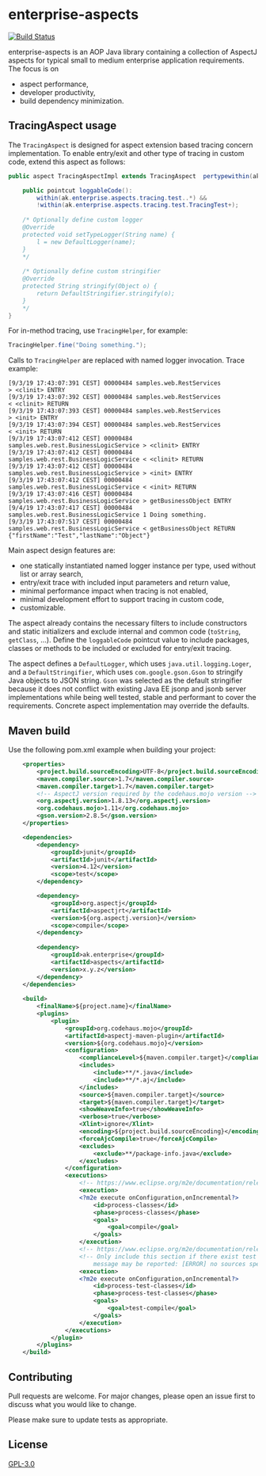 # enterprise-aspects
[![Build Status](https://travis-ci.org/akovac35/enterprise-aspects.svg?branch=master)](https://travis-ci.org/akovac35/enterprise-aspects)

enterprise-aspects is an AOP Java library containing a collection of AspectJ aspects for typical small to medium enterprise application requirements. The focus is on 
* aspect performance,
* developer productivity,
* build dependency minimization.


## TracingAspect usage

The `TracingAspect` is designed for aspect extension based tracing concern implementation. To enable entry/exit and other type of tracing in custom code, extend this aspect as follows:

```java
public aspect TracingAspectImpl extends TracingAspect  pertypewithin(ak.enterprise.aspects.tracing.test..*) {

	public pointcut loggableCode(): 
		within(ak.enterprise.aspects.tracing.test..*) &&
		!within(ak.enterprise.aspects.tracing.test.TracingTest+);
	
	/* Optionally define custom logger
	@Override
	protected void setTypeLogger(String name) {
		l = new DefaultLogger(name);
	}
	*/
	
	/* Optionally define custom stringifier
	@Override
	protected String stringify(Object o) {
		return DefaultStringifier.stringify(o);
	}
	*/
}
```
For in-method tracing, use `TracingHelper`, for example:
```java
TracingHelper.fine("Doing something.");
```
Calls to `TracingHelper` are replaced with named logger invocation. Trace example:

```
[9/3/19 17:43:07:391 CEST] 00000484 samples.web.RestServices              > <clinit> ENTRY
[9/3/19 17:43:07:392 CEST] 00000484 samples.web.RestServices              < <clinit> RETURN
[9/3/19 17:43:07:393 CEST] 00000484 samples.web.RestServices              > <init> ENTRY
[9/3/19 17:43:07:394 CEST] 00000484 samples.web.RestServices              < <init> RETURN
[9/3/19 17:43:07:412 CEST] 00000484 samples.web.rest.BusinessLogicService > <clinit> ENTRY
[9/3/19 17:43:07:412 CEST] 00000484 samples.web.rest.BusinessLogicService < <clinit> RETURN
[9/3/19 17:43:07:412 CEST] 00000484 samples.web.rest.BusinessLogicService > <init> ENTRY
[9/3/19 17:43:07:412 CEST] 00000484 samples.web.rest.BusinessLogicService < <init> RETURN
[9/3/19 17:43:07:416 CEST] 00000484 samples.web.rest.BusinessLogicService > getBusinessObject ENTRY
[9/4/19 17:43:07:417 CEST] 00000484 samples.web.rest.BusinessLogicService 1 Doing something.
[9/3/19 17:43:07:517 CEST] 00000484 samples.web.rest.BusinessLogicService < getBusinessObject RETURN {"firstName":"Test","lastName":"Object"}
```

Main aspect design features are:

 * one statically instantiated named logger instance per type, used without list or array search,
 * entry/exit trace with included input parameters and return value,
 * minimal performance impact when tracing is not enabled,
 * minimal development effort to support tracing in custom code,
* customizable.

The aspect already contains the necessary filters to include constructors and static initializers and exclude internal and common code (`toString`, `getClass`, ...). Define the `loggableCode` pointcut value to include packages, classes or methods to be included or excluded for entry/exit tracing. 

The aspect defines a `DefaultLogger`, which uses `java.util.logging.Loger`, and a `DefaultStringifier`, which uses `com.google.gson.Gson` to stringify Java objects to JSON string. `Gson` was selected as the default stringifier because it does not conflict with existing Java EE jsonp and jsonb server implementations while being well tested, stable and performant to cover the requirements. Concrete aspect implementation may override the defaults.

## Maven build

Use the following pom.xml example when building your project:

```XML
	<properties>
		<project.build.sourceEncoding>UTF-8</project.build.sourceEncoding>
		<maven.compiler.source>1.7</maven.compiler.source>
		<maven.compiler.target>1.7</maven.compiler.target>
		<!-- AspectJ version required by the codehaus.mojo version -->
		<org.aspectj.version>1.8.13</org.aspectj.version>
		<org.codehaus.mojo>1.11</org.codehaus.mojo>
		<gson.version>2.8.5</gson.version>
	</properties>

	<dependencies>
		<dependency>
			<groupId>junit</groupId>
			<artifactId>junit</artifactId>
			<version>4.12</version>
			<scope>test</scope>
		</dependency>

		<dependency>
			<groupId>org.aspectj</groupId>
			<artifactId>aspectjrt</artifactId>
			<version>${org.aspectj.version}</version>
			<scope>compile</scope>
		</dependency>
		
		<dependency>
			<groupId>ak.enterprise</groupId>
			<artifactId>aspects</artifactId>
			<version>x.y.z</version>
		</dependency>
	</dependencies>
	
	<build>
		<finalName>${project.name}</finalName>
		<plugins>
			<plugin>
				<groupId>org.codehaus.mojo</groupId>
				<artifactId>aspectj-maven-plugin</artifactId>
				<version>${org.codehaus.mojo}</version>
				<configuration>
					<complianceLevel>${maven.compiler.target}</complianceLevel>
					<includes>
						<include>**/*.java</include>
						<include>**/*.aj</include>
					</includes>
					<source>${maven.compiler.target}</source>
					<target>${maven.compiler.target}</target>
					<showWeaveInfo>true</showWeaveInfo>
					<verbose>true</verbose>
					<Xlint>ignore</Xlint>
					<encoding>${project.build.sourceEncoding}</encoding>
					<forceAjcCompile>true</forceAjcCompile>
					<excludes>
						<exclude>**/package-info.java</exclude>
					</excludes>
				</configuration>
				<executions>
					<!-- https://www.eclipse.org/m2e/documentation/release-notes-17.html#new-syntax-for-specifying-lifecycle-mapping-metadata -->
					<execution>
					<?m2e execute onConfiguration,onIncremental?>
						<id>process-classes</id>
						<phase>process-classes</phase>
						<goals>
							<goal>compile</goal>
						</goals>
					</execution>
					<!-- https://www.eclipse.org/m2e/documentation/release-notes-17.html#new-syntax-for-specifying-lifecycle-mapping-metadata -->
					<!-- Only include this section if there exist test classes, or the following 
						message may be reported: [ERROR] no sources specified -->
					<execution>
					<?m2e execute onConfiguration,onIncremental?>
						<id>process-test-classes</id>
						<phase>process-test-classes</phase>
						<goals>
							<goal>test-compile</goal>
						</goals>
					</execution>
				</executions>
			</plugin>
		</plugins>
	</build>
```

## Contributing
Pull requests are welcome. For major changes, please open an issue first to discuss what you would like to change.

Please make sure to update tests as appropriate.

## License
[GPL-3.0](LICENSE)